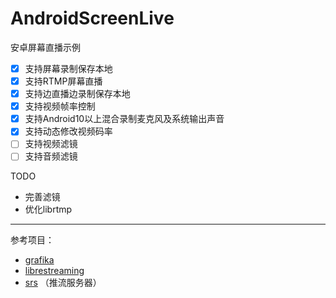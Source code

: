 # AndroidScreenLive
安卓屏幕直播示例
- [x] 支持屏幕录制保存本地
- [x] 支持RTMP屏幕直播
- [x] 支持边直播边录制保存本地
- [x] 支持视频帧率控制
- [x] 支持Android10以上混合录制麦克风及系统输出声音
- [x] 支持动态修改视频码率
- [ ] 支持视频滤镜
- [ ] 支持音频滤镜

TODO
* 完善滤镜
* 优化librtmp

----
参考项目：
* [grafika](https://github.com/google/grafika)
* [librestreaming](https://github.com/lakeinchina/librestreaming)
* [srs](https://github.com/ossrs/srs) （推流服务器）